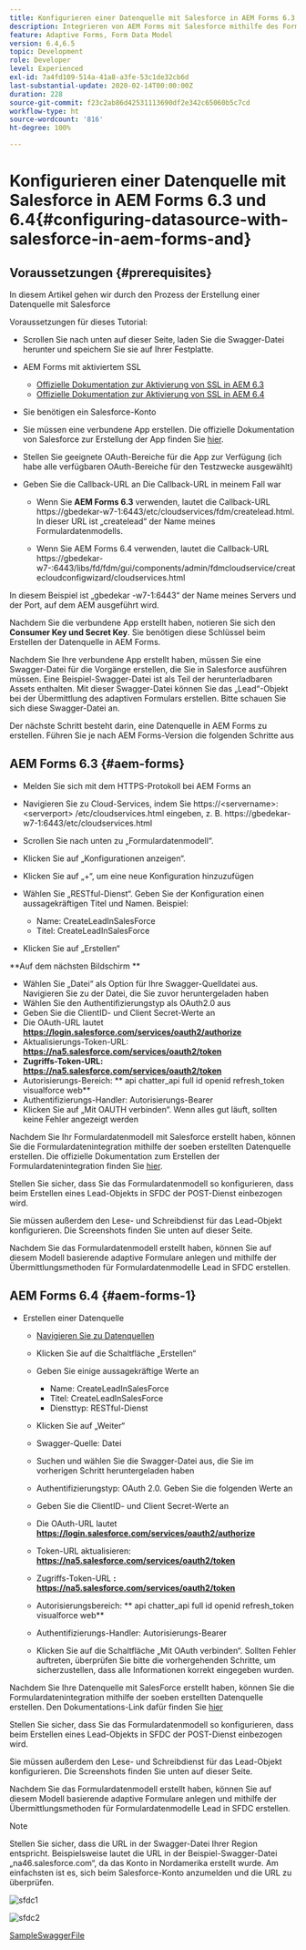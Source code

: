 ```yaml
---
title: Konfigurieren einer Datenquelle mit Salesforce in AEM Forms 6.3 und 6.4
description: Integrieren von AEM Forms mit Salesforce mithilfe des Formulardatenmodells
feature: Adaptive Forms, Form Data Model
version: 6.4,6.5
topic: Development
role: Developer
level: Experienced
exl-id: 7a4fd109-514a-41a8-a3fe-53c1de32cb6d
last-substantial-update: 2020-02-14T00:00:00Z
duration: 228
source-git-commit: f23c2ab86d42531113690df2e342c65060b5c7cd
workflow-type: ht
source-wordcount: '816'
ht-degree: 100%

---
```


# Konfigurieren einer Datenquelle mit Salesforce in AEM Forms 6.3 und 6.4{#configuring-datasource-with-salesforce-in-aem-forms-and}

## Voraussetzungen {#prerequisites}

In diesem Artikel gehen wir durch den Prozess der Erstellung einer Datenquelle mit Salesforce

Voraussetzungen für dieses Tutorial:

* Scrollen Sie nach unten auf dieser Seite, laden Sie die Swagger-Datei herunter und speichern Sie sie auf Ihrer Festplatte.
* AEM Forms mit aktiviertem SSL

   * [Offizielle Dokumentation zur Aktivierung von SSL in AEM 6.3](https://helpx.adobe.com/de/experience-manager/6-3/sites/administering/using/ssl-by-default.html)
   * [Offizielle Dokumentation zur Aktivierung von SSL in AEM 6.4](https://helpx.adobe.com/de/experience-manager/6-4/sites/administering/using/ssl-by-default.html)

* Sie benötigen ein Salesforce-Konto
* Sie müssen eine verbundene App erstellen. Die offizielle Dokumentation von Salesforce zur Erstellung der App finden Sie [hier](https://help.salesforce.com/articleView?id=connected_app_create.htm&amp;type=0).
* Stellen Sie geeignete OAuth-Bereiche für die App zur Verfügung (ich habe alle verfügbaren OAuth-Bereiche für den Testzwecke ausgewählt)
* Geben Sie die Callback-URL an Die Callback-URL in meinem Fall war

   * Wenn Sie **AEM Forms 6.3** verwenden, lautet die Callback-URL https://gbedekar-w7-1:6443/etc/cloudservices/fdm/createlead.html. In dieser URL ist „createlead“ der Name meines Formulardatenmodells.

   * Wenn Sie AEM Forms 6.4 verwenden, lautet die Callback-URL https://gbedekar-w7-:6443/libs/fd/fdm/gui/components/admin/fdmcloudservice/createcloudconfigwizard/cloudservices.html

In diesem Beispiel ist „gbedekar -w7-1:6443“ der Name meines Servers und der Port, auf dem AEM ausgeführt wird.

Nachdem Sie die verbundene App erstellt haben, notieren Sie sich den **Consumer Key und Secret Key**. Sie benötigen diese Schlüssel beim Erstellen der Datenquelle in AEM Forms.

Nachdem Sie Ihre verbundene App erstellt haben, müssen Sie eine Swagger-Datei für die Vorgänge erstellen, die Sie in Salesforce ausführen müssen. Eine Beispiel-Swagger-Datei ist als Teil der herunterladbaren Assets enthalten. Mit dieser Swagger-Datei können Sie das „Lead“-Objekt bei der Übermittlung des adaptiven Formulars erstellen. Bitte schauen Sie sich diese Swagger-Datei an.

Der nächste Schritt besteht darin, eine Datenquelle in AEM Forms zu erstellen. Führen Sie je nach AEM Forms-Version die folgenden Schritte aus

## AEM Forms 6.3 {#aem-forms}

* Melden Sie sich mit dem HTTPS-Protokoll bei AEM Forms an
* Navigieren Sie zu Cloud-Services, indem Sie https://&lt;servername>:&lt;serverport> /etc/cloudservices.html eingeben, z. B. https://gbedekar-w7-1:6443/etc/cloudservices.html
* Scrollen Sie nach unten zu „Formulardatenmodell“.
* Klicken Sie auf „Konfigurationen anzeigen“.
* Klicken Sie auf „+“, um eine neue Konfiguration hinzuzufügen
* Wählen Sie „RESTful-Dienst“. Geben Sie der Konfiguration einen aussagekräftigen Titel und Namen. Beispiel:

   * Name: CreateLeadInSalesForce
   * Titel: CreateLeadInSalesForce

* Klicken Sie auf „Erstellen“

**Auf dem nächsten Bildschirm **

* Wählen Sie „Datei“ als Option für Ihre Swagger-Quelldatei aus. Navigieren Sie zu der Datei, die Sie zuvor heruntergeladen haben
* Wählen Sie den Authentifizierungstyp als OAuth2.0 aus
* Geben Sie die ClientID- und Client Secret-Werte an
* Die OAuth-URL lautet **https://login.salesforce.com/services/oauth2/authorize**
* Aktualisierungs-Token-URL: **https://na5.salesforce.com/services/oauth2/token**
* **Zugriffs-Token-URL: https://na5.salesforce.com/services/oauth2/token**
* Autorisierungs-Bereich: ** api chatter_api full id openid refresh_token visualforce web**
* Authentifizierungs-Handler: Autorisierungs-Bearer
* Klicken Sie auf „Mit OAUTH verbinden“. Wenn alles gut läuft, sollten keine Fehler angezeigt werden

Nachdem Sie Ihr Formulardatenmodell mit Salesforce erstellt haben, können Sie die Formulardatenintegration mithilfe der soeben erstellten Datenquelle erstellen. Die offizielle Dokumentation zum Erstellen der Formulardatenintegration finden Sie [hier](https://helpx.adobe.com/de/aem-forms/6-3/data-integration.html).

Stellen Sie sicher, dass Sie das Formulardatenmodell so konfigurieren, dass beim Erstellen eines Lead-Objekts in SFDC der POST-Dienst einbezogen wird.

Sie müssen außerdem den Lese- und Schreibdienst für das Lead-Objekt konfigurieren. Die Screenshots finden Sie unten auf dieser Seite.

Nachdem Sie das Formulardatenmodell erstellt haben, können Sie auf diesem Modell basierende adaptive Formulare anlegen und mithilfe der Übermittlungsmethoden für Formulardatenmodelle Lead in SFDC erstellen.

## AEM Forms 6.4 {#aem-forms-1}

* Erstellen einer Datenquelle

   * [Navigieren Sie zu Datenquellen](http://localhost:4502/libs/fd/fdm/gui/components/admin/fdmcloudservice/fdm.html/conf/global)

   * Klicken Sie auf die Schaltfläche „Erstellen“
   * Geben Sie einige aussagekräftige Werte an

      * Name: CreateLeadInSalesForce
      * Titel: CreateLeadInSalesForce
      * Diensttyp: RESTful-Dienst

   * Klicken Sie auf „Weiter“
   * Swagger-Quelle: Datei
   * Suchen und wählen Sie die Swagger-Datei aus, die Sie im vorherigen Schritt heruntergeladen haben
   * Authentifizierungstyp: OAuth 2.0. Geben Sie die folgenden Werte an
   * Geben Sie die ClientID- und Client Secret-Werte an
   * Die OAuth-URL lautet **https://login.salesforce.com/services/oauth2/authorize**
   * Token-URL aktualisieren: **https://na5.salesforce.com/services/oauth2/token**
   * Zugriffs-Token-URL **: https://na5.salesforce.com/services/oauth2/token**
   * Autorisierungsbereich: ** api  chatter_api full id  openid  refresh_token  visualforce  web**
   * Authentifizierungs-Handler: Autorisierungs-Bearer
   * Klicken Sie auf die Schaltfläche „Mit OAuth verbinden“. Sollten Fehler auftreten, überprüfen Sie bitte die vorhergehenden Schritte, um sicherzustellen, dass alle Informationen korrekt eingegeben wurden.

Nachdem Sie Ihre Datenquelle mit SalesForce erstellt haben, können Sie die Formulardatenintegration mithilfe der soeben erstellten Datenquelle erstellen. Den Dokumentations-Link dafür finden Sie [hier](https://helpx.adobe.com/de/experience-manager/6-4/forms/using/create-form-data-models.html)

Stellen Sie sicher, dass Sie das Formulardatenmodell so konfigurieren, dass beim Erstellen eines Lead-Objekts in SFDC der POST-Dienst einbezogen wird.

Sie müssen außerdem den Lese- und Schreibdienst für das Lead-Objekt konfigurieren. Die Screenshots finden Sie unten auf dieser Seite.

Nachdem Sie das Formulardatenmodell erstellt haben, können Sie auf diesem Modell basierende adaptive Formulare anlegen und mithilfe der Übermittlungsmethoden für Formulardatenmodelle Lead in SFDC erstellen.

>[!NOTE]
>
>Stellen Sie sicher, dass die URL in der Swagger-Datei Ihrer Region entspricht. Beispielsweise lautet die URL in der Beispiel-Swagger-Datei „na46.salesforce.com“, da das Konto in Nordamerika erstellt wurde. Am einfachsten ist es, sich beim Salesforce-Konto anzumelden und die URL zu überprüfen.

![sfdc1](assets/sfdc1.gif)

![sfdc2](assets/sfdc2.png)

[SampleSwaggerFile](assets/swagger-sales-force-lead.json)
